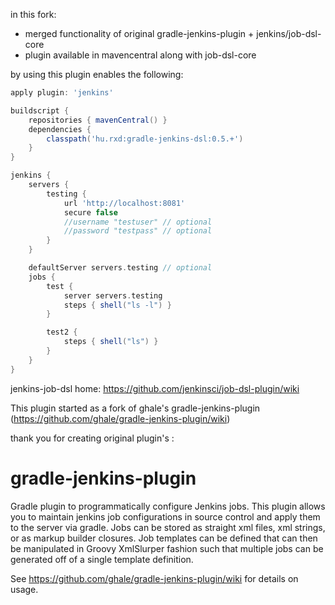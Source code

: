 in this fork:

* merged functionality of original gradle-jenkins-plugin + jenkins/job-dsl-core
* plugin available in mavencentral along with job-dsl-core


by using this plugin enables the following:

```groovy
apply plugin: 'jenkins'

buildscript {
	repositories { mavenCentral() }
	dependencies {
		classpath('hu.rxd:gradle-jenkins-dsl:0.5.+')
	}
}

jenkins {
	servers {
		testing {
			url 'http://localhost:8081'
			secure false
			//username "testuser" // optional
			//password "testpass" // optional
		}
	}

	defaultServer servers.testing // optional
	jobs {
		test {
			server servers.testing
			steps { shell("ls -l") }
		}

		test2 {
			steps { shell("ls") }
		}
	}
}
```

jenkins-job-dsl home:
https://github.com/jenkinsci/job-dsl-plugin/wiki


This plugin started as a fork of ghale's gradle-jenkins-plugin (https://github.com/ghale/gradle-jenkins-plugin/wiki)

thank you for creating 
original plugin's :

gradle-jenkins-plugin
=====================

Gradle plugin to programmatically configure Jenkins jobs.  This plugin allows you to maintain jenkins job configurations in source control and apply them to the server via gradle.  Jobs can be stored as straight xml files, xml strings, or as markup builder closures.  Job templates can be defined that can then be manipulated in Groovy XmlSlurper fashion such that multiple jobs can be generated off of a single template definition.

See https://github.com/ghale/gradle-jenkins-plugin/wiki for details on usage.

              

